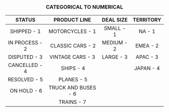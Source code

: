 <h3 align="center">CATEGORICAL TO NUMERICAL </h3>
<div align="center">
  
|                  STATUS       | PRODUCT LINE              | DEAL SIZE           | TERRITORY          |
| :--:                          |  :---:                    |  :---:              |  :---:             |
| SHIPPED - 1                   |  MOTORCYCLES - 1          |  SMALL - 1          |  NA - 1            |
| IN PROCESS - 2                |   CLASSIC CARS - 2        |  MEDIUM - 2         |  EMEA - 2          |
|  DISPUTED - 3                 |  VINTAGE CARS - 3         |  LARGE - 3          |  APAC - 3          |
|  CANCELLED - 4                |   SHIPS - 4               |                     |  JAPAN - 4         |
| RESOLVED - 5                  |   PLANES - 5              |                     |                    | 
|   ON HOLD - 6                 |  TRUCK AND BUSES - 6      |                     |                    |
|                               |  TRAINS - 7               |                     |                    |
</div>
